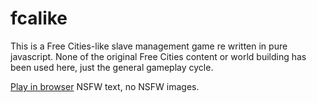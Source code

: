 # fcalike

This is a Free Cities-like slave management game re written in pure javascript.  None of the original Free Cities content or world building has been used here, just the general gameplay cycle.

[Play in browser](https://a-very-old-sock.github.io/fcalike/) NSFW text, no NSFW images.
